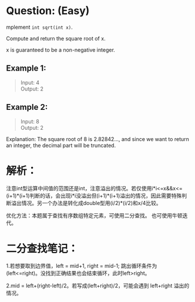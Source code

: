 # Question: (Easy)

mplement `int sqrt(int x)`.

Compute and return the square root of x.

x is guaranteed to be a non-negative integer.

## Example 1:

>Input: 4 <br>
>Output: 2

## Example 2:

>Input: 8 <br>
>Output: 2

Explanation: The square root of 8 is 2.82842..., and since we want to return an integer, the decimal part will be truncated.

# 解析：

注意int型运算中间值的范围还是int，注意溢出的情况。若仅使用i\*i<=x&&x<=(i+1)\*(i+1)判断的话，会出现i\*i没溢出但(i+1)\*(i+1)溢出的情况，因此需要特殊判断溢出情况。另一个办法是转化成double型用(i/2)\*(i/2)和x/4比较。

优化方法：本题属于查找有序数组特定元素，可使用二分查找。 也可使用牛顿迭代。

# 二分查找笔记：

1.若想要取到边界值，left = mid+1, right = mid-1; 跳出循环条件为(left<=right)。没找到正确结果也会结束循环，此时left>right。

2.mid = left+(right-left)/2。若写成(left+right)/2，可能会遇到 left+right 溢出的情况。

